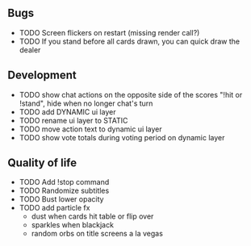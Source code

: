 ## Bugs

- TODO Screen flickers on restart (missing render call?)
- TODO If you stand before all cards drawn, you can quick draw the dealer

## Development

- TODO show chat actions on the opposite side of the scores "!hit or !stand", hide when no longer chat's turn
- TODO add DYNAMIC ui layer
- TODO rename ui layer to STATIC
- TODO move action text to dynamic ui layer
- TODO show vote totals during voting period on dynamic layer

## Quality of life

- TODO Add !stop command
- TODO Randomize subtitles
- TODO Bust lower opacity
- TODO add particle fx
  - dust when cards hit table or flip over
  - sparkles when blackjack
  - random orbs on title screens a la vegas
